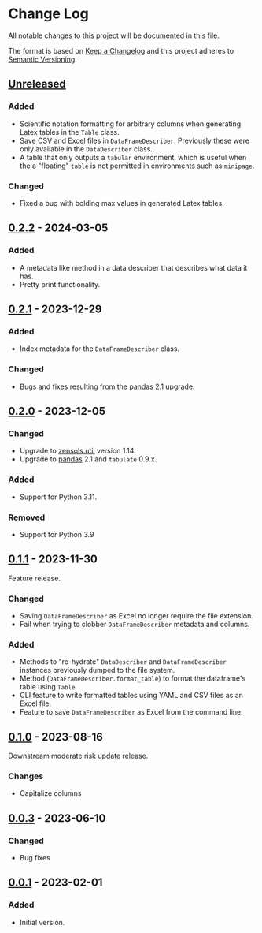 # Change Log
All notable changes to this project will be documented in this file.

The format is based on [Keep a Changelog](http://keepachangelog.com/)
and this project adheres to [Semantic Versioning](http://semver.org/).


## [Unreleased]


### Added
- Scientific notation formatting for arbitrary columns when generating Latex
  tables in the `Table` class.
- Save CSV and Excel files in `DataFrameDescriber`.   Previously these were
  only available in the `DataDescriber` class.
- A table that only outputs a `tabular` environment, which is useful when the a
  "floating" `table` is not permitted in environments such as `minipage`.

### Changed
- Fixed a bug with bolding max values in generated Latex tables.


## [0.2.2] - 2024-03-05
### Added
- A metadata like method in a data describer that describes what data it has.
- Pretty print functionality.


## [0.2.1] - 2023-12-29
### Added
- Index metadata for the `DataFrameDescriber` class.

### Changed
- Bugs and fixes resulting from the [pandas] 2.1 upgrade.


## [0.2.0] - 2023-12-05
### Changed
- Upgrade to [zensols.util] version 1.14.
- Upgrade to [pandas] 2.1 and `tabulate` 0.9.x.

### Added
- Support for Python 3.11.

### Removed
- Support for Python 3.9


## [0.1.1] - 2023-11-30
Feature release.

### Changed
- Saving `DataFrameDescriber` as Excel no longer require the file extension.
- Fail when trying to clobber `DataFrameDescriber` metadata and columns.

### Added
- Methods to "re-hydrate" `DataDescriber` and `DataFrameDescriber` instances
  previously dumped to the file system.
- Method (`DataFrameDescriber.format_table`) to format the dataframe's table
  using `Table`.
- CLI feature to write formatted tables using YAML and CSV files as an Excel
  file.
- Feature to save `DataFrameDescriber` as Excel from the command line.


## [0.1.0] - 2023-08-16
Downstream moderate risk update release.

### Changes
- Capitalize columns


## [0.0.3] - 2023-06-10
### Changed
- Bug fixes


## [0.0.1] - 2023-02-01
### Added
- Initial version.


<!-- links -->
[Unreleased]: https://github.com/plandes/datdesc/compare/v0.2.2...HEAD
[0.2.2]: https://github.com/plandes/datdesc/compare/v0.2.1...v0.2.2
[0.2.1]: https://github.com/plandes/datdesc/compare/v0.2.0...v0.2.1
[0.2.0]: https://github.com/plandes/datdesc/compare/v0.1.1...v0.2.0
[0.1.1]: https://github.com/plandes/datdesc/compare/v0.1.0...v0.1.1
[0.1.0]: https://github.com/plandes/datdesc/compare/v0.0.3...v0.1.0
[0.0.3]: https://github.com/plandes/datdesc/compare/v0.0.2...v0.0.3
[0.0.2]: https://github.com/plandes/datdesc/compare/v0.0.1...v0.0.2
[0.0.1]: https://github.com/plandes/datdesc/compare/v0.0.0...v0.0.1

[zensols.util]: https://github.com/plandes/util
[pandas]: https://pandas.pydata.org
